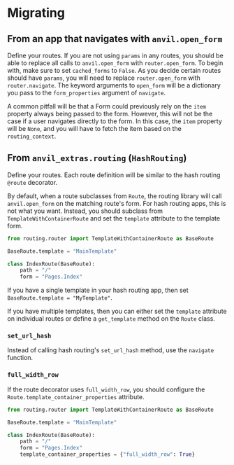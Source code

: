 # Migrating

## From an app that navigates with `anvil.open_form`

Define your routes. If you are not using `params` in any routes, you should be able to replace all calls to `anvil.open_form` with `router.open_form`. To begin with, make sure to set `cached_forms` to `False`. As you decide certain routes should have `params`, you will need to replace `router.open_form` with `router.navigate`. The keyword arguments to `open_form` will be a dictionary you pass to the `form_properties` argument of `navigate`.

A common pitfall will be that a Form could previously rely on the `item` property always being passed to the form. However, this will not be the case if a user navigates directly to the form. In this case, the `item` property will be `None`, and you will have to fetch the item based on the `routing_context`.

## From `anvil_extras.routing` (`HashRouting`)

Define your routes. Each route definition will be similar to the hash routing `@route` decorator.

By default, when a route subclasses from `Route`, the routing library will call `anvil.open_form` on the matching route's form. For hash routing apps, this is not what you want. Instead, you should subclass from `TemplateWithContainerRoute` and set the `template` attribute to the template form.

```python
from routing.router import TemplateWithContainerRoute as BaseRoute

BaseRoute.template = "MainTemplate"

class IndexRoute(BaseRoute):
    path = "/"
    form = "Pages.Index"
```

If you have a single template in your hash routing app, then set `BaseRoute.template = "MyTemplate"`.

If you have multiple templates, then you can either set the `template` attribute on individual routes or define a `get_template` method on the `Route` class.

### `set_url_hash`

Instead of calling hash routing's `set_url_hash` method, use the `navigate` function.

### `full_width_row`

If the route decorator uses `full_width_row`, you should configure the `Route.template_container_properties` attribute.

```python
from routing.router import TemplateWithContainerRoute as BaseRoute

BaseRoute.template = "MainTemplate"

class IndexRoute(BaseRoute):
    path = "/"
    form = "Pages.Index"
    template_container_properties = {"full_width_row": True}
```
